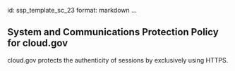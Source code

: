 id: ssp_template_sc_23
format: markdown
...
## System and Communications Protection Policy for cloud.gov

cloud.gov protects the authenticity of sessions by exclusively using HTTPS.
